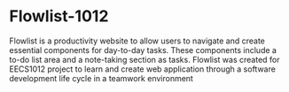 # Flowlist-1012
Flowlist is a productivity website to allow users to navigate and create essential components for day-to-day tasks. These components include a to-do list area and a note-taking section as tasks. Flowlist was created for EECS1012 project to learn and create web application through a software development life cycle in a teamwork environment
